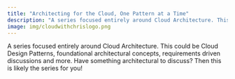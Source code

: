 ```yaml
---
title: "Architecting for the Cloud, One Pattern at a Time"
description: "A series focused entirely around Cloud Architecture. This could be Cloud Design Patterns, foundational architectural concepts, requirements driven discussions and more. Have something architectural to discuss? Then this is likely the series for you!"
image: img/cloudwithchrislogo.png
---
```

A series focused entirely around Cloud Architecture. This could be Cloud Design Patterns, foundational architectural concepts, requirements driven discussions and more. Have something architectural to discuss? Then this is likely the series for you!